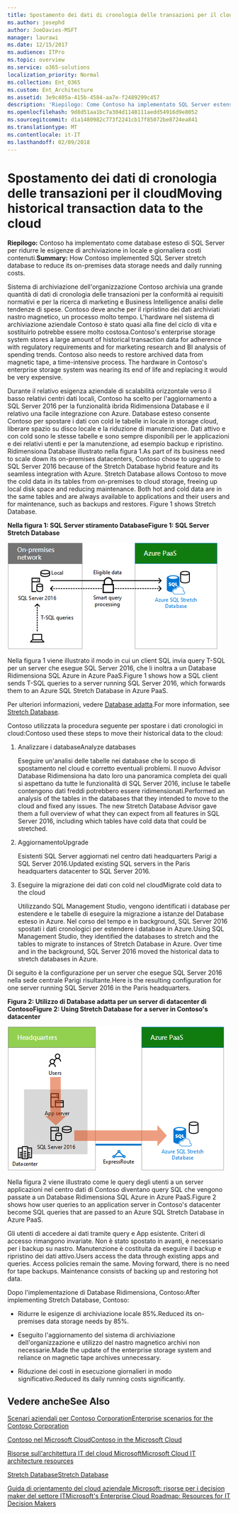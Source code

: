 ```yaml
---
title: Spostamento dei dati di cronologia delle transazioni per il cloud
ms.author: josephd
author: JoeDavies-MSFT
manager: laurawi
ms.date: 12/15/2017
ms.audience: ITPro
ms.topic: overview
ms.service: o365-solutions
localization_priority: Normal
ms.collection: Ent_O365
ms.custom: Ent_Architecture
ms.assetid: 3e9c405a-415b-4584-aa7e-f2489299c457
description: 'Riepilogo: Come Contoso ha implementato SQL Server estensione del database per ridurre le esigenze di archiviazione in locale e giornaliera in esecuzione i costi.'
ms.openlocfilehash: 9d8d51aa1bc7a304d1148111aedd54916d9e8052
ms.sourcegitcommit: d1a1480982c773f2241cb17f85072be8724ea841
ms.translationtype: MT
ms.contentlocale: it-IT
ms.lasthandoff: 02/09/2018
---
```

# <a name="moving-historical-transaction-data-to-the-cloud"></a><span data-ttu-id="fa937-103">Spostamento dei dati di cronologia delle transazioni per il cloud</span><span class="sxs-lookup"><span data-stu-id="fa937-103">Moving historical transaction data to the cloud</span></span>

 <span data-ttu-id="fa937-104">**Riepilogo:** Contoso ha implementato come database esteso di SQL Server per ridurre le esigenze di archiviazione in locale e giornaliera costi contenuti.</span><span class="sxs-lookup"><span data-stu-id="fa937-104">**Summary:** How Contoso implemented SQL Server stretch database to reduce its on-premises data storage needs and daily running costs.</span></span>
  
<span data-ttu-id="fa937-p101">Sistema di archiviazione dell'organizzazione Contoso archivia una grande quantità di dati di cronologia delle transazioni per la conformità ai requisiti normativi e per la ricerca di marketing e Business Intelligence analisi delle tendenze di spese. Contoso deve anche per il ripristino dei dati archiviati nastro magnetico, un processo molto tempo. L'hardware nel sistema di archiviazione aziendale Contoso è stato quasi alla fine del ciclo di vita e sostituirlo potrebbe essere molto costosa.</span><span class="sxs-lookup"><span data-stu-id="fa937-p101">Contoso's enterprise storage system stores a large amount of historical transaction data for adherence with regulatory requirements and for marketing research and BI analysis of spending trends. Contoso also needs to restore archived data from magnetic tape, a time-intensive process. The hardware in Contoso's enterprise storage system was nearing its end of life and replacing it would be very expensive.</span></span> 
  
<span data-ttu-id="fa937-p102">Durante il relativo esigenza aziendale di scalabilità orizzontale verso il basso relativi centri dati locali, Contoso ha scelto per l'aggiornamento a SQL Server 2016 per la funzionalità ibrida Ridimensiona Database e il relativo una facile integrazione con Azure. Database esteso consente Contoso per spostare i dati con cold le tabelle in locale in storage cloud, liberare spazio su disco locale e la riduzione di manutenzione. Dati attivo e con cold sono le stesse tabelle e sono sempre disponibili per le applicazioni e dei relativi utenti e per la manutenzione, ad esempio backup e ripristino. Ridimensiona Database illustrato nella figura 1.</span><span class="sxs-lookup"><span data-stu-id="fa937-p102">As part of its business need to scale down its on-premises datacenters, Contoso chose to upgrade to SQL Server 2016 because of the Stretch Database hybrid feature and its seamless integration with Azure. Stretch Database allows Contoso to move the cold data in its tables from on-premises to cloud storage, freeing up local disk space and reducing maintenance. Both hot and cold data are in the same tables and are always available to applications and their users and for maintenance, such as backups and restores. Figure 1 shows Stretch Database.</span></span>
  
<span data-ttu-id="fa937-112">**Nella figura 1: SQL Server stiramento Database**</span><span class="sxs-lookup"><span data-stu-id="fa937-112">**Figure 1: SQL Server Stretch Database**</span></span>

![Estensione database di SQL Server come soluzione di dati ibrida](images/Contoso_Poster/StretchDB01.png)
  
<span data-ttu-id="fa937-114">Nella figura 1 viene illustrato il modo in cui un client SQL invia query T-SQL per un server che esegue SQL Server 2016, che li inoltra a un Database Ridimensiona SQL Azure in Azure PaaS.</span><span class="sxs-lookup"><span data-stu-id="fa937-114">Figure 1 shows how a SQL client sends T-SQL queries to a server running SQL Server 2016, which forwards them to an Azure SQL Stretch Database in Azure PaaS.</span></span>
  
<span data-ttu-id="fa937-115">Per ulteriori informazioni, vedere [Database adatta](https://msdn.microsoft.com/library/dn935011.aspx).</span><span class="sxs-lookup"><span data-stu-id="fa937-115">For more information, see [Stretch Database](https://msdn.microsoft.com/library/dn935011.aspx).</span></span>
  
<span data-ttu-id="fa937-116">Contoso utilizzata la procedura seguente per spostare i dati cronologici in cloud:</span><span class="sxs-lookup"><span data-stu-id="fa937-116">Contoso used these steps to move their historical data to the cloud:</span></span>
  
1. <span data-ttu-id="fa937-117">Analizzare i database</span><span class="sxs-lookup"><span data-stu-id="fa937-117">Analyze databases</span></span>
    
    <span data-ttu-id="fa937-p103">Eseguire un'analisi delle tabelle nei database che lo scopo di spostamento nel cloud e corretto eventuali problemi. Il nuovo Advisor Database Ridimensiona ha dato loro una panoramica completa dei quali si aspettano da tutte le funzionalità di SQL Server 2016, incluse le tabelle contengono dati freddi potrebbero essere ridimensionati.</span><span class="sxs-lookup"><span data-stu-id="fa937-p103">Performed an analysis of the tables in the databases that they intended to move to the cloud and fixed any issues. The new Stretch Database Advisor gave them a full overview of what they can expect from all features in SQL Server 2016, including which tables have cold data that could be stretched.</span></span>
    
2. <span data-ttu-id="fa937-120">Aggiornamento</span><span class="sxs-lookup"><span data-stu-id="fa937-120">Upgrade</span></span>
    
    <span data-ttu-id="fa937-121">Esistenti SQL Server aggiornati nel centro dati headquarters Parigi a SQL Server 2016.</span><span class="sxs-lookup"><span data-stu-id="fa937-121">Updated existing SQL servers in the Paris headquarters datacenter to SQL Server 2016.</span></span>
    
3. <span data-ttu-id="fa937-122">Eseguire la migrazione dei dati con cold nel cloud</span><span class="sxs-lookup"><span data-stu-id="fa937-122">Migrate cold data to the cloud</span></span>
    
    <span data-ttu-id="fa937-p104">Utilizzando SQL Management Studio, vengono identificati i database per estendere e le tabelle di eseguire la migrazione a istanze del Database esteso in Azure. Nel corso del tempo e in background, SQL Server 2016 spostati i dati cronologici per estendere i database in Azure.</span><span class="sxs-lookup"><span data-stu-id="fa937-p104">Using SQL Management Studio, they identified the databases to stretch and the tables to migrate to instances of Stretch Database in Azure. Over time and in the background, SQL Server 2016 moved the historical data to stretch databases in Azure.</span></span>
    
<span data-ttu-id="fa937-125">Di seguito è la configurazione per un server che esegue SQL Server 2016 nella sede centrale Parigi risultante.</span><span class="sxs-lookup"><span data-stu-id="fa937-125">Here is the resulting configuration for one server running SQL Server 2016 in the Paris headquarters.</span></span>
  
<span data-ttu-id="fa937-126">**Figura 2: Utilizzo di Database adatta per un server di datacenter di Contoso**</span><span class="sxs-lookup"><span data-stu-id="fa937-126">**Figure 2: Using Stretch Database for a server in Contoso's datacenter**</span></span>

![Configurazione di Contoso dell'Estensione database di SQL Server per un singolo computer che esegue SQL Server](images/Contoso_Poster/StretchDB02.png)

  
<span data-ttu-id="fa937-128">Nella figura 2 viene illustrato come le query degli utenti a un server applicazioni nel centro dati di Contoso diventano query SQL che vengono passate a un Database Ridimensiona SQL Azure in Azure PaaS.</span><span class="sxs-lookup"><span data-stu-id="fa937-128">Figure 2 shows how user queries to an application server in Contoso's datacenter become SQL queries that are passed to an Azure SQL Stretch Database in Azure PaaS.</span></span>
  
<span data-ttu-id="fa937-p105">Gli utenti di accedere ai dati tramite query e App esistente. Criteri di accesso rimangono invariate. Non è stato spostato in avanti, è necessario per i backup su nastro. Manutenzione è costituita da eseguire il backup e ripristino dei dati attivo.</span><span class="sxs-lookup"><span data-stu-id="fa937-p105">Users access the data through existing apps and queries. Access policies remain the same. Moving forward, there is no need for tape backups. Maintenance consists of backing up and restoring hot data.</span></span>
  
<span data-ttu-id="fa937-133">Dopo l'implementazione di Database Ridimensiona, Contoso:</span><span class="sxs-lookup"><span data-stu-id="fa937-133">After implementing Stretch Database, Contoso:</span></span>
  
- <span data-ttu-id="fa937-134">Ridurre le esigenze di archiviazione locale 85%.</span><span class="sxs-lookup"><span data-stu-id="fa937-134">Reduced its on-premises data storage needs by 85%.</span></span>
    
- <span data-ttu-id="fa937-135">Eseguito l'aggiornamento del sistema di archiviazione dell'organizzazione e utilizzo del nastro magnetico archivi non necessarie.</span><span class="sxs-lookup"><span data-stu-id="fa937-135">Made the update of the enterprise storage system and reliance on magnetic tape archives unnecessary.</span></span>
    
- <span data-ttu-id="fa937-136">Riduzione dei costi in esecuzione giornalieri in modo significativo.</span><span class="sxs-lookup"><span data-stu-id="fa937-136">Reduced its daily running costs significantly.</span></span>
    
## <a name="see-also"></a><span data-ttu-id="fa937-137">Vedere anche</span><span class="sxs-lookup"><span data-stu-id="fa937-137">See Also</span></span>

[<span data-ttu-id="fa937-138">Scenari aziendali per Contoso Corporation</span><span class="sxs-lookup"><span data-stu-id="fa937-138">Enterprise scenarios for the Contoso Corporation</span></span>](enterprise-scenarios-for-the-contoso-corporation.md)
  
[<span data-ttu-id="fa937-139">Contoso nel Microsoft Cloud</span><span class="sxs-lookup"><span data-stu-id="fa937-139">Contoso in the Microsoft Cloud</span></span>](contoso-in-the-microsoft-cloud.md)
  
[<span data-ttu-id="fa937-140">Risorse sull'architettura IT del cloud Microsoft</span><span class="sxs-lookup"><span data-stu-id="fa937-140">Microsoft Cloud IT architecture resources</span></span>](microsoft-cloud-it-architecture-resources.md)

[<span data-ttu-id="fa937-141">Stretch Database</span><span class="sxs-lookup"><span data-stu-id="fa937-141">Stretch Database</span></span>](https://msdn.microsoft.com/library/dn935011.aspx)
  
[<span data-ttu-id="fa937-142">Guida di orientamento del cloud aziendale Microsoft: risorse per i decision maker del settore IT</span><span class="sxs-lookup"><span data-stu-id="fa937-142">Microsoft's Enterprise Cloud Roadmap: Resources for IT Decision Makers</span></span>](https://sway.com/FJ2xsyWtkJc2taRD)




